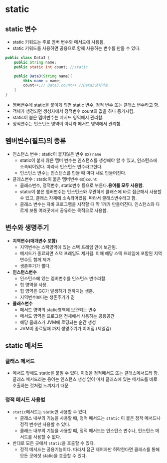# static 

## static 변수
- static 키워드는 주로 멤버 변수와 메서드에 사용됨.
- static 키워드를 사용하면 공용으로 함께 사용하는 변수를 만들 수 있다.
```java
public class Data3 {
    public String name;
    public static int count; //static

    public Data3(String name){
        this.name = name;
        count++;// Data3.count++ //Data3생략가능
    }
}
```
- 멤버변수에 static을 붙이게 되면 static 변수, 정적 변수 또는 클래스 변수라고 함.
- 객체가 생겅되면 생성자에서 정적변수 count의 값을 하나 증가시킴.
- static이 붙은 멤버변수는 메서드 영역에서 관리함.
- 정적변수는 인스턴스 영역이 아니라 메서드 영역에서 관리함.

## 멤버변수(필드)의 종류
- 인스턴스 변수 : static이 붙지않은 변수 ex) `name`
    - static이 붙지 않은 멤버 변수는 인스턴스를 생성해야 할 수 있고, 인스턴스에 소속되어있다. 따라서 인스턴스 변수라고한다.
    - 인스턴스 변수는 인스턴스를 만들 때 마다 새로 만들어진다.
- 클래스변수 : static이 붙은 멤버변수 ex)`count`
    - 클래스변수, 정적변수, static변수 등으로 부른다.<b>용어를 모두 사용함.</b>
    - static이 붙은 멤버변수는 인스턴스와 무관하게 클래스에 바로 접근해서 사용할 수 있고, 클래스 자체에 소속되어있음. 따라서 클래스변수라고 함.
    - 클래스 변수는 자바 프로그램을 시작할 때 딱 1개가 만들어진다. 인스턴스와 다르게 보통 여러곳에서 공유하는 목적으로 사용함.


## 변수와 생명주기
- <b>지역변수(매개변수 포함)</b>
    - 지역변수는 스택영역에 있는 스택 프레임 안에 보관됨.
    - 메서드가 종료되면 스택 프레임도 제거됨. 이때 해당 스택 프레임에 포함된 지역변수도 함께 제거
    - 생존주기가 짧다.
- <b>인스턴스변수</b> 
    - 인스턴스에 있는 멤버변수를 인스턴스 변수라함. 
    - 힙 영역을 사용.
    - 힙 영역은 GC가 발생하기 전까지는 생존.
    - 지역변수보다는 생존주기가 긺
- <b>클래스변수</b>
    - 메서드 영역의 static영역에 보관되는 변수
    - 메서드 영역은 프로그램 전체에서 사용하는 공용공간
    - 해당 클래스가 JVM에 로딩되는 순간 생성
    - JVM이 종료될때 까지 생명주기가 이어짐.(제일김)

## static 메서드
### 클래스 메서드
- 메서드 앞에도 static을 붙일 수 있다. 이것을 정적메서드 또는 클래스메서드라 함.클래스 메서드라는 용어는 인스턴스 생성 없이 마치 클래스에 있는 메서드를 바로 호출하는 것처럼 느껴지기 때문

### 정적 메서드 사용법
- `static`메서드는 static만 사용할 수 있다.
    - 클래스 내부의 기능을 사용할 떄, 정적 메서드는 `static` 이 붙은 정적 메서드나 정적 변수만 사용할 수 있다.
    - 클래스 내부의 기능을 사용할 떄, 정적 메서드는 인스턴스 변수나, 인스턴스 메서드를 사용할 수 없다.
- 반대로 모든 곳에서 `static`을 호출할 수 있다.
    - 정적 메서드는 공용기능이다. 따라서 접근 제어자만 허락한다면 클래스를 통해 모든 곳에섯 static을 호출할 수 있다.
    